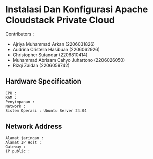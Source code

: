 # Instalasi Dan Konfigurasi Apache Cloudstack Private Cloud

Contributors : 
- Ajriya Muhammad Arkan (2206031826)
- Audrina Cristella Hasibuan (2206062926)
- Christopher Sutandar (2206810414)
- Muhammad Abrisam Cahyo Juhartono (2206026050)
- Rizqi Zaidan (2206059742)

## Hardware Specification

```
CPU :
RAM :
Penyimpanan :
Network :
Sistem Operasi : Ubuntu Server 24.04
```

## Network Address

```
Alamat jaringan : 
Alamat IP Host : 
Gateway : 
IP public : 
```

## 

